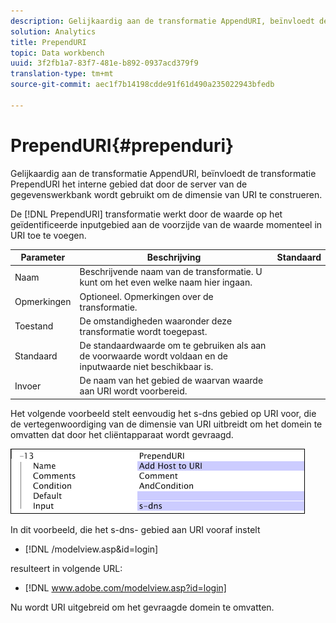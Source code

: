 ```yaml
---
description: Gelijkaardig aan de transformatie AppendURI, beïnvloedt de transformatie PrependURI het interne gebied dat door de server van de gegevenswerkbank wordt gebruikt om de dimensie van URI te construeren.
solution: Analytics
title: PrependURI
topic: Data workbench
uuid: 3f2fb1a7-83f7-481e-b892-0937acd379f9
translation-type: tm+mt
source-git-commit: aec1f7b14198cdde91f61d490a235022943bfedb

---
```



# PrependURI{#prependuri}

Gelijkaardig aan de transformatie AppendURI, beïnvloedt de transformatie PrependURI het interne gebied dat door de server van de gegevenswerkbank wordt gebruikt om de dimensie van URI te construeren.

De [!DNL PrependURI] transformatie werkt door de waarde op het geïdentificeerde inputgebied aan de voorzijde van de waarde momenteel in URI toe te voegen.

| Parameter | Beschrijving | Standaard |
|---|---|---|
| Naam | Beschrijvende naam van de transformatie. U kunt om het even welke naam hier ingaan. |  |
| Opmerkingen | Optioneel. Opmerkingen over de transformatie. |  |
| Toestand | De omstandigheden waaronder deze transformatie wordt toegepast. |  |
| Standaard | De standaardwaarde om te gebruiken als aan de voorwaarde wordt voldaan en de inputwaarde niet beschikbaar is. |  |
| Invoer | De naam van het gebied de waarvan waarde aan URI wordt voorbereid. |  |

Het volgende voorbeeld stelt eenvoudig het s-dns gebied op URI voor, die de vertegenwoordiging van de dimensie van URI uitbreidt om het domein te omvatten dat door het cliëntapparaat wordt gevraagd.

![](assets/cfg_TransformationType_PrependURI.png)

In dit voorbeeld, die het s-dns- gebied aan URI vooraf instelt

* [!DNL /modelview.asp&id=login]

resulteert in volgende URL:

* [!DNL www.adobe.com/modelview.asp?id=login]

Nu wordt URI uitgebreid om het gevraagde domein te omvatten.
